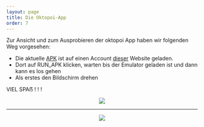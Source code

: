 ```yaml
---
layout: page
title: Die Oktopoi-App
order: 7
---
```

<!-- App-Page (Link to apk and Emulator)-->

Zur Ansicht und zum Ausprobieren der oktopoi App haben wir folgenden Weg vorgesehen:

* Die aktuelle <a href="{{site.url}}{{ site.baseurl}}/public/Abgaben/Oktopoi_v08.apk" download>APK</a> ist auf einen Account <a target="_blank" rel="noopener noreferrer" href="https://www.apkonline.net/filemanager.php?username=nw19a">dieser</a> Website geladen.
* Dort auf RUN_APK klicken, warten bis der Emulator geladen ist und dann kann es los gehen
* Als erstes den Bildschirm drehen

VIEL SPA&#x1E9E; ! ! !

<center><img src="{{site.url}}{{ site.baseurl}}/public/oktopoi_logo.jpg"></center>

---

<center><img src="{{site.url}}{{ site.baseurl}}/public/weired_livemode.jpg"></center>
